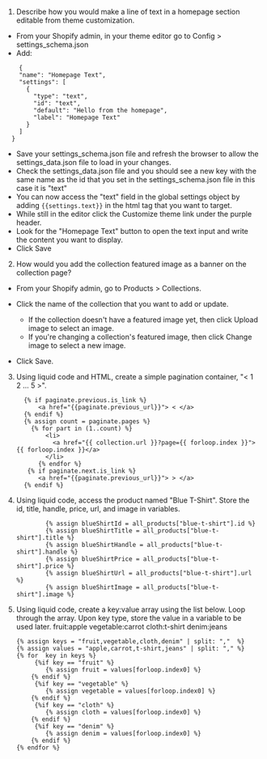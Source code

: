 1. Describe how you would make a line of text in a homepage section editable from theme customization.
* From your Shopify admin, in your theme editor go to Config > settings_schema.json
* Add: 
```
    {
    "name": "Homepage Text",
    "settings": [
      {
        "type": "text",
        "id": "text",
        "default": "Hello from the homepage",
        "label": "Homepage Text"
      }
    ]
  }
```
* Save your settings_schema.json file and refresh the browser to allow the settings_data.json file to load in your changes.
* Check the settings_data.json file and you should see a new key with the same name as the id that you set in the settings_schema.json file in this case it is "text"
* You can now access the "text" field in the global settings object by adding `{{settings.text}}` in the html tag that you want to target.
* While still in the editor click the Customize theme link under the purple header.
* Look for the "Homepage Text" button to open the text input and write the content you want to display.
* Click Save 


2. How would you add the collection featured image as a banner on the collection page?
 
* From your Shopify admin, go to Products > Collections.

* Click the name of the collection that you want to add or update.
    * If the collection doesn't have a featured image yet, then click Upload image to select an image.
     * If you're changing a collection's featured image, then click Change image to select a new image.
* Click Save.

3. Using liquid code and HTML, create a simple pagination container, "< 1 2 ... 5 >".

    ```
      {% if paginate.previous.is_link %}
          <a href="{{paginate.previous_url}}"> < </a>
      {% endif %}
      {% assign count = paginate.pages %}
        {% for part in (1..count) %}
            <li>
              <a href="{{ collection.url }}?page={{ forloop.index }}">{{ forloop.index }}</a>
            </li>
          {% endfor %}
       {% if paginate.next.is_link %}
          <a href="{{paginate.previous_url}}"> > </a>
      {% endif %}
    ```


4. Using liquid code, access the product named "Blue T-Shirt". Store the id, title, handle, price, url, and image in variables.
    ```
            {% assign blueShirtId = all_products["blue-t-shirt"].id %}
            {% assign blueShirtTitle = all_products["blue-t-shirt"].title %}
            {% assign blueShirtHandle = all_products["blue-t-shirt"].handle %}
            {% assign blueShirtPrice = all_products["blue-t-shirt"].price %}
            {% assign blueShirtUrl = all_products["blue-t-shirt"].url %}
            {% assign blueShirtImage = all_products["blue-t-shirt"].image %}
    ```
5. Using liquid code, create a key:value array using the list below. Loop through the array. Upon key type, store the value in a variable to be used later.
fruit:apple
vegetable:carrot
cloth:t-shirt
denim:jeans

    ```
    {% assign keys = "fruit,vegetable,cloth,denim" | split: ","  %}
    {% assign values = "apple,carrot,t-shirt,jeans" | split: "," %}
    {% for  key in keys %}
         {%if key == "fruit" %}
            {% assign fruit = values[forloop.index0] %}
		{% endif %}
         {%if key == "vegetable" %}
            {% assign vegetable = values[forloop.index0] %}
		{% endif %}
         {%if key == "cloth" %}
            {% assign cloth = values[forloop.index0] %}
		{% endif %}
         {%if key == "denim" %}
            {% assign denim = values[forloop.index0] %}
		{% endif %}
    {% endfor %}
    ```